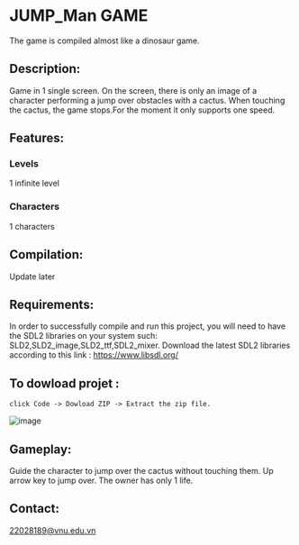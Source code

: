 # JUMP_Man GAME
The game is compiled almost like a dinosaur game.

## Description:
Game in 1 single screen. On the screen, there is only an image of a character performing a jump over obstacles with a cactus. When touching the cactus, the game stops.For the moment it only supports one speed.

## Features:
### Levels
1 infinite level
### Characters 
1 characters
## Compilation:
Update later
## Requirements:
In order to successfully compile and run this project, you will need to have the SDL2 libraries on your system such: SLD2,SLD2_image,SLD2_ttf,SDL2_mixer.
Download the latest SDL2 libraries  according to this link : https://www.libsdl.org/
## To dowload projet :
    click Code -> Dowload ZIP -> Extract the zip file.
   ![image](https://user-images.githubusercontent.com/125379898/230768319-d0a2cd12-c493-4014-9f4d-5d956d485cb8.png)
## Gameplay:
Guide the character to jump over the cactus without touching them. Up arrow key to jump over. The owner has only 1 life.
## Contact:
22028189@vnu.edu.vn
